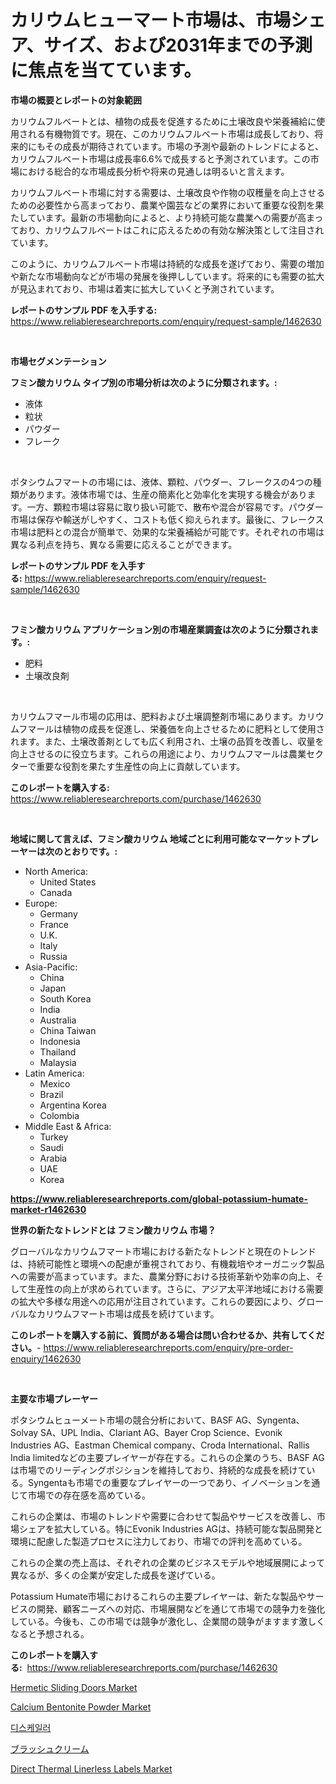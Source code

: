 <p><h1>カリウムヒューマート市場は、市場シェア、サイズ、および2031年までの予測に焦点を当てています。</h1></p><p><strong>市場の概要とレポートの対象範囲</strong></p>
<p><p>カリウムフルベートとは、植物の成長を促進するために土壌改良や栄養補給に使用される有機物質です。現在、このカリウムフルベート市場は成長しており、将来的にもその成長が期待されています。市場の予測や最新のトレンドによると、カリウムフルベート市場は成長率6.6%で成長すると予測されています。この市場における総合的な市場成長分析や将来の見通しは明るいと言えます。</p><p>カリウムフルベート市場に対する需要は、土壌改良や作物の収穫量を向上させるための必要性から高まっており、農業や園芸などの業界において重要な役割を果たしています。最新の市場動向によると、より持続可能な農業への需要が高まっており、カリウムフルベートはこれに応えるための有効な解決策として注目されています。</p><p>このように、カリウムフルベート市場は持続的な成長を遂げており、需要の増加や新たな市場動向などが市場の発展を後押ししています。将来的にも需要の拡大が見込まれており、市場は着実に拡大していくと予測されています。</p></p>
<p><strong>レポートのサンプル PDF を入手する:</strong> <a href="https://www.reliableresearchreports.com/enquiry/request-sample/1462630">https://www.reliableresearchreports.com/enquiry/request-sample/1462630</a></p>
<p>&nbsp;</p>
<p><strong>市場セグメンテーション</strong></p>
<p><strong>フミン酸カリウム タイプ別の市場分析は次のように分類されます。:</strong></p>
<p><ul><li>液体</li><li>粒状</li><li>パウダー</li><li>フレーク</li></ul></p>
<p>&nbsp;</p>
<p><p>ポタシウムフマートの市場には、液体、顆粒、パウダー、フレークスの4つの種類があります。液体市場では、生産の簡素化と効率化を実現する機会があります。一方、顆粒市場は容易に取り扱い可能で、散布や混合が容易です。パウダー市場は保存や輸送がしやすく、コストも低く抑えられます。最後に、フレークス市場は肥料との混合が簡単で、効果的な栄養補給が可能です。それぞれの市場は異なる利点を持ち、異なる需要に応えることができます。</p></p>
<p><strong>レポートのサンプル PDF を入手する:</strong>&nbsp;<a href="https://www.reliableresearchreports.com/enquiry/request-sample/1462630">https://www.reliableresearchreports.com/enquiry/request-sample/1462630</a></p>
<p>&nbsp;</p>
<p><strong> フミン酸カリウム アプリケーション別の市場産業調査は次のように分類されます。:</strong></p>
<p><ul><li>肥料</li><li>土壌改良剤</li></ul></p>
<p>&nbsp;</p>
<p><p>カリウムフマール市場の応用は、肥料および土壌調整剤市場にあります。カリウムフマールは植物の成長を促進し、栄養価を向上させるために肥料として使用されます。また、土壌改善剤としても広く利用され、土壌の品質を改善し、収量を向上させるのに役立ちます。これらの用途により、カリウムフマールは農業セクターで重要な役割を果たす生産性の向上に貢献しています。</p></p>
<p><strong>このレポートを購入する:</strong>&nbsp; <a href="https://www.reliableresearchreports.com/purchase/1462630">https://www.reliableresearchreports.com/purchase/1462630</a></p>
<p>&nbsp;</p>
<p><strong>地域に関して言えば、フミン酸カリウム 地域ごとに利用可能なマーケットプレーヤーは次のとおりです。:</strong></p>
<p><ul>
    <li>
        North America:
        <ul>
            <li>United States</li>
            <li>Canada</li>
        </ul>
    </li>
    <li>
        Europe:
        <ul>
            <li>Germany</li>
            <li>France</li>
            <li>U.K.</li>
            <li>Italy</li>
            <li>Russia</li>
        </ul>
    </li>
    <li>
        Asia-Pacific:
        <ul>
            <li>China</li>
            <li>Japan</li>
            <li>South Korea</li>
            <li>India</li>
            <li>Australia</li>
            <li>China Taiwan</li>
            <li>Indonesia</li>
            <li>Thailand</li>
            <li>Malaysia</li>
        </ul>
    </li>
    <li>
        Latin America:
        <ul>
            <li>Mexico</li>
            <li>Brazil</li>
            <li>Argentina Korea</li>
            <li>Colombia</li>
        </ul>
    </li>
    <li>
        Middle East & Africa:
        <ul>
            <li>Turkey</li>
            <li>Saudi</li>
            <li>Arabia</li>
            <li>UAE</li>
            <li>Korea</li>
        </ul>
    </li>
    </ul></p>
<p><strong><a href="https://www.reliableresearchreports.com/global-potassium-humate-market-r1462630">https://www.reliableresearchreports.com/global-potassium-humate-market-r1462630</a></strong>&nbsp;</p>
<p><strong>世界の新たなトレンドとは フミン酸カリウム 市場？</strong></p>
<p><p>グローバルなカリウムフマート市場における新たなトレンドと現在のトレンドは、持続可能性と環境への配慮が重視されており、有機栽培やオーガニック製品への需要が高まっています。また、農業分野における技術革新や効率の向上、そして生産性の向上が求められています。さらに、アジア太平洋地域における需要の拡大や多様な用途への応用が注目されています。これらの要因により、グローバルなカリウムフマート市場は成長を続けています。</p></p>
<p><strong>このレポートを購入する前に、質問がある場合は問い合わせるか、共有してください。</strong>- <a href="https://www.reliableresearchreports.com/enquiry/pre-order-enquiry/1462630">https://www.reliableresearchreports.com/enquiry/pre-order-enquiry/1462630</a></p>
<p>&nbsp;</p>
<p><strong>主要な市場プレーヤー</strong></p>
<p><p>ポタシウムヒューメート市場の競合分析において、BASF AG、Syngenta、Solvay SA、UPL India、Clariant AG、Bayer Crop Science、Evonik Industries AG、Eastman Chemical company、Croda International、Rallis India limitedなどの主要プレイヤーが存在する。これらの企業のうち、BASF AGは市場でのリーディングポジションを維持しており、持続的な成長を続けている。Syngentaも市場での重要なプレイヤーの一つであり、イノベーションを通じて市場での存在感を高めている。</p><p>これらの企業は、市場のトレンドや需要に合わせて製品やサービスを改善し、市場シェアを拡大している。特にEvonik Industries AGは、持続可能な製品開発と環境に配慮した製造プロセスに注力しており、市場での評判を高めている。</p><p>これらの企業の売上高は、それぞれの企業のビジネスモデルや地域展開によって異なるが、多くの企業が安定した成長を遂げている。</p><p>Potassium Humate市場におけるこれらの主要プレイヤーは、新たな製品やサービスの開発、顧客ニーズへの対応、市場展開などを通じて市場での競争力を強化している。今後も、この市場では競争が激化し、企業間の競争がますます激しくなると予想される。</p></p>
<p><strong>このレポートを購入する:</strong>&nbsp;&nbsp;<a href="https://www.reliableresearchreports.com/purchase/1462630">https://www.reliableresearchreports.com/purchase/1462630</a></p>
<p><p><a href="https://sudsy-motorcycle-bbc.notion.site/Hermetic-Sliding-Doors-Market-Size-CAGR-Trends-2024-2030-df919482364b4b919d1f21af5a532cf6">Hermetic Sliding Doors Market</a></p><p><a href="https://issuu.com/reportprime-2/docs/calcium-bentonite-powder-market-size-2030.pptx">Calcium Bentonite Powder Market</a></p><p><a href="https://github.com/vs019sa3m8x/Market-Research-Report-List-1/blob/main/355027727872.md">디스케일러</a></p><p><a href="https://github.com/luffiazaza/Market-Research-Report-List-1/blob/main/703921530264.md">ブラッシュクリーム</a></p><p><a href="https://issuu.com/reportprime-2/docs/direct-thermal-linerless-labels-market-size-2030.p">Direct Thermal Linerless Labels Market</a></p></p>